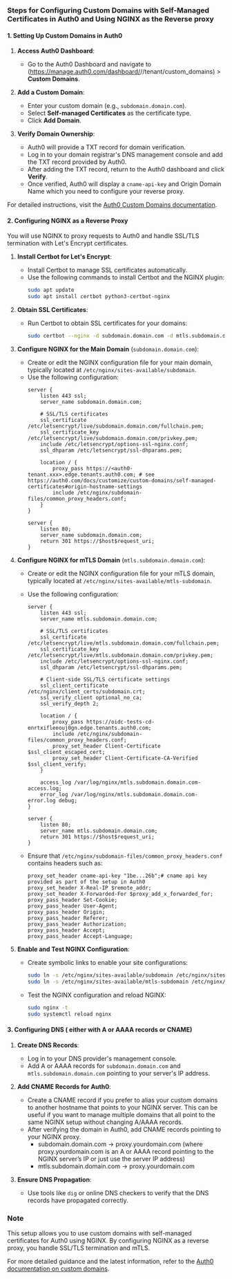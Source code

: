 ### Steps for Configuring Custom Domains with Self-Managed Certificates in Auth0 and Using NGINX as the Reverse proxy

#### 1. Setting Up Custom Domains in Auth0

1. **Access Auth0 Dashboard**:
   - Go to the Auth0 Dashboard and navigate to (https://manage.auth0.com/dashboard/<rebion>/<tennant>/tenant/custom_domains) > **Custom Domains**.

2. **Add a Custom Domain**:
   - Enter your custom domain (e.g., `subdomain.domain.com`).
   - Select **Self-managed Certificates** as the certificate type.
   - Click **Add Domain**.

3. **Verify Domain Ownership**:
   - Auth0 will provide a TXT record for domain verification.
   - Log in to your domain registrar's DNS management console and add the TXT record provided by Auth0.
   - After adding the TXT record, return to the Auth0 dashboard and click **Verify**.
   - Once verified, Auth0 will display a `cname-api-key` and Origin Domain Name which you need to configure your reverse proxy.

For detailed instructions, visit the [Auth0 Custom Domains documentation](https://auth0.com/docs/customize/custom-domains/self-managed-certificates).

#### 2. Configuring NGINX as a Reverse Proxy

You will use NGINX to proxy requests to Auth0 and handle SSL/TLS termination with Let's Encrypt certificates.

1. **Install Certbot for Let's Encrypt**:
   - Install Certbot to manage SSL certificates automatically.
   - Use the following commands to install Certbot and the NGINX plugin:
     ```bash
     sudo apt update
     sudo apt install certbot python3-certbot-nginx
     ```

2. **Obtain SSL Certificates**:
   - Run Certbot to obtain SSL certificates for your domains:
     ```bash
     sudo certbot --nginx -d subdomain.domain.com -d mtls.subdomain.domain.com
     ```

3. **Configure NGINX for the Main Domain** (`subdomain.domain.com`):
   - Create or edit the NGINX configuration file for your main domain, typically located at `/etc/nginx/sites-available/subdomain`.
   - Use the following configuration:
     ```nginx
     server {
         listen 443 ssl;
         server_name subdomain.domain.com;

         # SSL/TLS certificates
         ssl_certificate /etc/letsencrypt/live/subdomain.domain.com/fullchain.pem;
         ssl_certificate_key /etc/letsencrypt/live/subdomain.domain.com/privkey.pem;
         include /etc/letsencrypt/options-ssl-nginx.conf;
         ssl_dhparam /etc/letsencrypt/ssl-dhparams.pem;

         location / {
             proxy_pass https://<auth0-tenant.xxx>.edge.tenants.auth0.com; # see https://auth0.com/docs/customize/custom-domains/self-managed-certificates#origin-hostname-settings
             include /etc/nginx/subdomain-files/common_proxy_headers.conf;
         }
     }

     server {
         listen 80;
         server_name subdomain.domain.com;
         return 301 https://$host$request_uri;
     }
     ```

4. **Configure NGINX for mTLS Domain** (`mtls.subdomain.domain.com`):
   - Create or edit the NGINX configuration file for your mTLS domain, typically located at `/etc/nginx/sites-available/mtls-subdomain`.
   - Use the following configuration:
     ```nginx
     server {
         listen 443 ssl;
         server_name mtls.subdomain.domain.com;

         # SSL/TLS certificates
         ssl_certificate /etc/letsencrypt/live/mtls.subdomain.domain.com/fullchain.pem;
         ssl_certificate_key /etc/letsencrypt/live/mtls.subdomain.domain.com/privkey.pem;
         include /etc/letsencrypt/options-ssl-nginx.conf;
         ssl_dhparam /etc/letsencrypt/ssl-dhparams.pem;

         # Client-side SSL/TLS certificate settings
         ssl_client_certificate /etc/nginx/client_certs/subdomain.crt;
         ssl_verify_client optional_no_ca;
         ssl_verify_depth 2;

         location / {
             proxy_pass https://oidc-tests-cd-enrtxifleeouj0gn.edge.tenants.auth0.com;
             include /etc/nginx/subdomain-files/common_proxy_headers.conf;
             proxy_set_header Client-Certificate $ssl_client_escaped_cert;
             proxy_set_header Client-Certificate-CA-Verified $ssl_client_verify;
         }

         access_log /var/log/nginx/mtls.subdomain.domain.com-access.log;
         error_log /var/log/nginx/mtls.subdomain.domain.com-error.log debug;
     }

     server {
         listen 80;
         server_name mtls.subdomain.domain.com;
         return 301 https://$host$request_uri;
     }
     ```

   - Ensure that `/etc/nginx/subdomain-files/common_proxy_headers.conf` contains headers such as:
     ```nginx
     proxy_set_header cname-api-key "1be...26b";# cname api key provided as part of the setup in Auth0
     proxy_set_header X-Real-IP $remote_addr;
     proxy_set_header X-Forwarded-For $proxy_add_x_forwarded_for;
     proxy_pass_header Set-Cookie;
     proxy_pass_header User-Agent;
     proxy_pass_header Origin;
     proxy_pass_header Referer;
     proxy_pass_header Authorization;
     proxy_pass_header Accept;
     proxy_pass_header Accept-Language;
     ```

5. **Enable and Test NGINX Configuration**:
   - Create symbolic links to enable your site configurations:
     ```bash
     sudo ln -s /etc/nginx/sites-available/subdomain /etc/nginx/sites-enabled/
     sudo ln -s /etc/nginx/sites-available/mtls-subdomain /etc/nginx/sites-enabled/
     ```
   - Test the NGINX configuration and reload NGINX:
     ```bash
     sudo nginx -t
     sudo systemctl reload nginx
     ```

#### 3. Configuring DNS ( either with A or AAAA records or CNAME)

1. **Create DNS Records**:
   - Log in to your DNS provider's management console.
   - Add A or AAAA records for `subdomain.domain.com` and `mtls.subdomain.domain.com` pointing to your server's IP address.

2. **Add CNAME Records for Auth0**:
    - Create a CNAME record if you prefer to alias your custom domains to another hostname that points to your NGINX server. This can be useful if you want to manage multiple domains that all point to the same NGINX setup without changing A/AAAA records.
   - After verifying the domain in Auth0, add CNAME records pointing to your NGINX proxy.
     - subdomain.domain.com -> proxy.yourdomain.com (where proxy.yourdomain.com is an A or AAAA record pointing to the NGINX server’s IP or just use the server IP address)
     - mtls.subdomain.domain.com -> proxy.yourdomain.com 

3. **Ensure DNS Propagation**:
   - Use tools like `dig` or online DNS checkers to verify that the DNS records have propagated correctly.

### Note

This setup allows you to use custom domains with self-managed certificates for Auth0 using NGINX. By configuring NGINX as a reverse proxy, you handle SSL/TLS termination and mTLS. 

For more detailed guidance and the latest information, refer to the [Auth0 documentation on custom domains](https://auth0.com/docs/customize/custom-domains/self-managed-certificates).